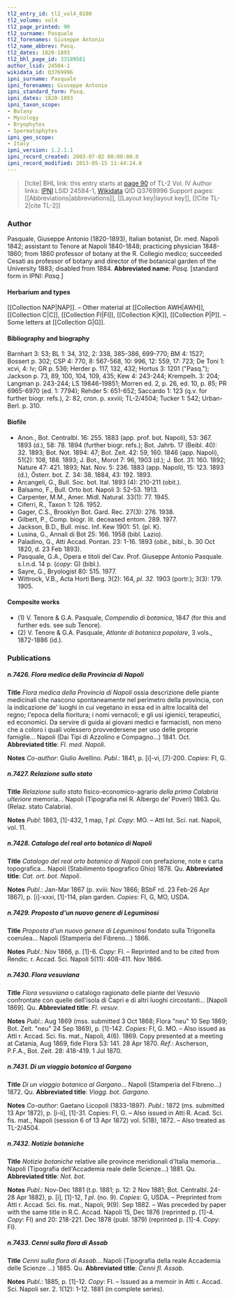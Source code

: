 ```yaml
---
tl2_entry_id: tl2_vol4_0100
tl2_volume: vol4
tl2_page_printed: 90
tl2_surname: Pasquale
tl2_forenames: Giuseppe Antonio
tl2_name_abbrev: Pasq.
tl2_dates: 1820-1893
tl2_bhl_page_id: 33189561
author_lsid: 24584-1
wikidata_id: Q3769996
ipni_surname: Pasquale
ipni_forenames: Giuseppe Antonio
ipni_standard_form: Pasq.
ipni_dates: 1820-1893
ipni_taxon_scope: 
- Botany
- Mycology
- Bryophytes
- Spermatophytes
ipni_geo_scope: 
- Italy
ipni_version: 1.2.1.1
ipni_record_created: 2003-07-02 00:00:00.0
ipni_record_modified: 2013-05-15 11:44:24.0
---
```


> [!cite] BHL link: this entry starts at [page 90](https://www.biodiversitylibrary.org/page/33189561) of TL-2 Vol. IV
> Author links: [IPNI](https://www.ipni.org/a/24584-1) LSID 24584-1, [Wikidata](https://www.wikidata.org/wiki/Q3769996) QID Q3769996
> Support pages: [[Abbreviations|abbreviations]], [[Layout key|layout key]], [[Cite TL-2|cite TL-2]]

### Author

Pasquale, Giuseppe Antonio (1820-1893), Italian botanist, Dr. med. Napoli 1842; assistant to Tenore at Napoli 1840-1848; practicing physician 1848-1860; from 1860 professor of botany at the R. Collegio medico; succeeded Cesati as professor of botany and director of the botanical garden of the University 1883; disabled from 1884. 
**Abbreviated name**: *Pasq.* \[standard form in IPNI: *Pasq.*\]

#### Herbarium and types

[[Collection NAP|NAP]]. – Other material at [[Collection AWH|AWH]], [[Collection C|C]], [[Collection FI|FI]], [[Collection K|K]], [[Collection P|P]]. – Some letters at [[Collection G|G]].

#### Bibliography and biography

Barnhart 3: 53; BL 1: 34, 312, 2: 338, 385-386, 699-770; BM 4: 1527; Bossert p. 302; CSP 4: 770, 8: 567-568, 10: 996, 12: 559, 17: 723; De Toni 1: xcvi, 4: lv; GR p. 536; Herder p. 117, 132, 432; Hortus 3: 1201 ("Pasq."); Jackson p. 73, 89, 100, 104, 109, 435; Kew 4: 243-244; Krempelh. 3: 204; Langman p. 243-244; LS 19846-19851; Morren ed. 2, p. 26, ed. 10, p. 85; PR 6965-6970 (ed. 1: 7794); Rehder 5: 651-652; Saccardo 1: 123 (q.v. for further biogr. refs.), 2: 82, cron. p. xxviii; TL-2/4504; Tucker 1: 542; Urban-Berl. p. 310.

#### Biofile

- Anon., Bot. Centralbl. 16: 255. 1883 (app. prof. bot. Napoli), 53: 367. 1893 (d.), 58: 78. 1894 (further biogr. refs.); Bot. Jahrb. 17 (Beibl. 40): 32. 1893; Bot. Not. 1894: 47; Bot. Zeit. 42: 59, 160. 1846 (app. Napoli), 51(2): 108, 188. 1893; J. Bot., Morot 7: 96, 1903 (d.); J. Bot. 31: 160. 1892; Nature 47: 421. 1893; Nat. Nov. 5: 236. 1883 (app. Napoli), 15: 123. 1893 (d.), Österr. bot. Z. 34: 38. 1884, 43: 192. 1893.
- Arcangeli, G., Bull. Soc. bot. Ital. 1893 (4): 210-211 (obit.).
- Balsamo, F., Bull. Orto bot. Napoli 3: 52-53. 1913.
- Carpenter, M.M., Amer. Midl. Natural. 33(1): 77. 1945.
- Ciferri, R., Taxon 1: 126. 1952.
- Gager, C.S., Brooklyn Bot. Gard. Rec. 27(3): 276. 1938.
- Gilbert, P., Comp. biogr. lit. deceased entom. 289. 1977.
- Jackson, B.D., Bull. misc. Inf. Kew 1901: 51. (pl. K).
- Lusina, G., Annali di Bot 25: 166. 1958 (bibl. Lazio).
- Paladino, G., Atti Accad. Pontan. 23: 1-16. 1893 (obit., bibl., b. 30 Oct 1820, d. 23 Feb 1893).
- Pasquale, G.A., Opera e titoli del Cav. Prof. Giuseppe Antonio Pasquale. s.l.n.d. 14 p. (*copy*: G) (bibl.).
- Sayre, G., Bryologist 80: 515. 1977.
- Wittrock, V.B., Acta Horti Berg. 3(2): 164, *pl. 32.* 1903 (portr.); 3(3): 179. 1905.

#### Composite works

- (1) V. Tenore & G.A. Pasquale, *Compendio di botanica*, 1847 (for this and further eds. see sub Tenore).
- (2) V. Tenore & G.A. Pasquale, *Atlante di botanica popolare*, 3 vols., 1872-1886 (id.).

### Publications

##### n.7426. Flora medica della Provincia di Napoli

**Title**
*Flora medica della Provincia di Napoli* ossia descrizione delle piante medicinali che nascono spontaneamente nel perimetro della provincia, con la indicazione de' luoghi in cui vegetano in essa ed in altre località del regno; l'epoca della fioritura; i nomi vernacoli; e gli usi igienici, terapeutici, ed economici. Da servire di guida ai giovani medici e farmacisti, non meno che a coloro i quali volessero provvedersene per uso delle proprie famiglie... Napoli (Dai Tipi di Azzolino e Compagno...) 1841. Oct.
**Abbreviated title**: *Fl. med. Napoli*.

**Notes**
*Co-author*: Giulio Avellino.
*Publ*.: 1841, p. \[i\]-vi, \[7\]-200. *Copies*: FI, G.

##### n.7427. Relazione sullo stato

**Title**
*Relazione sullo stato* fisico-economico-agrario *della prima Calabria ulteriore* memoria... Napoli (Tipografia nel R. Albergo de' Poveri) 1863. Qu. (Relaz. stato Calabria).

**Notes**
*Publ*: 1863, \[1\]-432, 1 map, *1 pl. Copy*: MO. – Atti Ist. Sci. nat. Napoli, vol. 11.

##### n.7428. Catalogo del real orto botanico di Napoli

**Title**
*Catalogo del real orto botanico di Napoli* con prefazione, note e carta topografica... Napoli (Stabilimento tipografico Ghio) 1878. Qu.
**Abbreviated title**: *Cat. ort. bot. Napoli*.

**Notes**
*Publ*.: Jan-Mar 1867 (p. xviii: Nov 1866; BSbF rd. 23 Feb-26 Apr 1867), p. \[i\]-xxxi, \[1\]-114, plan garden. *Copies*: FI, G, MO, USDA.

##### n.7429. Proposta d'un nuovo genere di Leguminosi

**Title**
*Proposta d'un nuovo genere di Leguminosi* fondato sulla Trigonella coerulea... Napoli (Stamperia del Fibreno...) 1866.

**Notes**
*Publ*.: Nov 1866, p. \[1\]-6. *Copy*: FI. – Reprinted and to be cited from Rendic. r. Accad. Sci. Napoli 5(11): 408-411. Nov 1866.

##### n.7430. Flora vesuviana

**Title**
*Flora vesuviana* o catalogo ragionato delle piante del Vesuvio confrontate con quelle dell'isola di Capri e di altri luoghi circostanti... \[Napoli 1869\]. Qu.
**Abbreviated title**: *Fl. vesuv.*

**Notes**
*Publ*.: Aug 1869 (mss. submitted 3 Oct 1868; Flora "neu" 10 Sep 1869; Bot. Zeit. "neu" 24 Sep 1869), p. \[1\]-142. *Copies*: FI, G. MO. – Also issued as Atti r. Accad. Sci. fis. mat., Napoli, 4(6). 1869. Copy presented at a meeting at Catania, Aug 1869, fide Flora 53: 141. 28 Apr 1870.
*Ref*.: Ascherson, P.F.A., Bot. Zeit. 28: 418-419. 1 Jul 1870.

##### n.7431. Di un viaggio botanico al Gargano

**Title**
*Di un viaggio botanico al Gargano*... Napoli (Stamperia del Fibreno...) 1872. Qu.
**Abbreviated title**: *Viagg. bot. Gargano*.

**Notes**
*Co-author*: Gaetano Licopoli (1833-1897).
*Publ*.: 1872 (ms. submitted 13 Apr 1872), p. \[i-ii\], \[1\]-31. Copies: FI, G. – Also issued in Atti R. Acad. Sci. fis. mat., Napoli (session 6 of 13 Apr 1872) vol. 5(18), 1872. – Also treated as TL-2/4504.

##### n.7432. Notizie botaniche

**Title**
*Notizie botaniche* relative alle province meridionali d'Italia memoria... Napoli (Tipografia dell'Accademia reale delle Scienze...) 1881. Qu.
**Abbreviated title**: *Not. bot.*

**Notes**
*Publ*.: Nov-Dec 1881 (t.p. 1881; p. 12: 2 Nov 1881; Bot. Centralbl. 24-28 Apr 1882), p. \[i\], \[1\]-12, *1 pl*. (no. 9). *Copies*: G, USDA. – Preprinted from Atti r. Accad. Sci. fis. mat., Napoli, 9(9). Sep 1882. – Was preceded by paper with the same title in R.C. Accad. Napoli 15, Dec 1876 (reprinted p. \[1\]-4. *Copy*: FI) and 20: 218-221. Dec 1878 (publ. 1879) (reprinted p. \[1\]-4. *Copy*: FI).

##### n.7433. Cenni sulla flora di Assab

**Title**
*Cenni sulla flora di Assab*... Napoli (Tipografia della reale Accademia delle Scienze ...) 1885. Qu.
**Abbreviated title**: *Cenni fl. Assab*.

**Notes**
*Publ*.: 1885, p. \[1\]-12. *Copy*: FI. – Issued as a memoir in Atti r. Accad. Sci. Napoli ser. 2. 1(12): 1-12. 1881 (in complete series).

